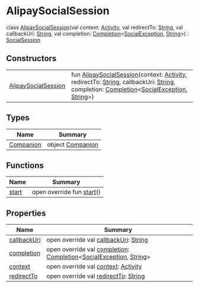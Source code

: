 # AlipaySocialSession


class [AlipaySocialSession](index.md)(val context: [Activity](https://developer.android.com/reference/kotlin/android/app/Activity.html), val redirectTo: [String](https://kotlinlang.org/api/latest/jvm/stdlib/kotlin/-string/index.html), val callbackUri: [String](https://kotlinlang.org/api/latest/jvm/stdlib/kotlin/-string/index.html), val completion: [Completion](../../io.logto.sdk.android.completion/-completion/index.md)&lt;[SocialException](../../io.logto.sdk.android.auth.social/-social-exception/index.md), [String](https://kotlinlang.org/api/latest/jvm/stdlib/kotlin/-string/index.html)&gt;) : [SocialSession](../../io.logto.sdk.android.auth.social/-social-session/index.md)

## Constructors

| | |
|---|---|
| [AlipaySocialSession](-alipay-social-session-constructor) | fun [AlipaySocialSession](-alipay-social-session-constructor)(context: [Activity](https://developer.android.com/reference/kotlin/android/app/Activity.html), redirectTo: [String](https://kotlinlang.org/api/latest/jvm/stdlib/kotlin/-string/index.html), callbackUri: [String](https://kotlinlang.org/api/latest/jvm/stdlib/kotlin/-string/index.html), completion: [Completion](../../io.logto.sdk.android.completion/-completion/index.md)&lt;[SocialException](../../io.logto.sdk.android.auth.social/-social-exception/index.md), [String](https://kotlinlang.org/api/latest/jvm/stdlib/kotlin/-string/index.html)&gt;) |

## Types

| Name | Summary |
|---|---|
| [Companion](-companion/index.md) | object [Companion](-companion/index.md) |

## Functions

| Name | Summary |
|---|---|
| [start](start.md) | open override fun [start](start.md)() |

## Properties

| Name | Summary |
|---|---|
| [callbackUri](callback-uri.md) | open override val [callbackUri](callback-uri.md): [String](https://kotlinlang.org/api/latest/jvm/stdlib/kotlin/-string/index.html) |
| [completion](completion.md) | open override val [completion](completion.md): [Completion](../../io.logto.sdk.android.completion/-completion/index.md)&lt;[SocialException](../../io.logto.sdk.android.auth.social/-social-exception/index.md), [String](https://kotlinlang.org/api/latest/jvm/stdlib/kotlin/-string/index.html)&gt; |
| [context](context.md) | open override val [context](context.md): [Activity](https://developer.android.com/reference/kotlin/android/app/Activity.html) |
| [redirectTo](redirect-to.md) | open override val [redirectTo](redirect-to.md): [String](https://kotlinlang.org/api/latest/jvm/stdlib/kotlin/-string/index.html) |

